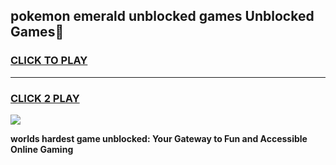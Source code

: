
## pokemon emerald unblocked games Unblocked Games👋
<h3>
<a href="https://premium.freeplayer.one?title=pokemon_emerald_unblocked_games&ref=16F">CLICK TO PLAY</a></h3>
<hr>

<h3>
<a href="https://premium.freeplayer.one?title=pokemon_emerald_unblocked_games&ref=16F">CLICK 2 PLAY</a>
  
</h3>

<a href="https://premium.freeplayer.one?title=pokemon_emerald_unblocked_games&ref=16F/"><img src="https://clearcache.store/games.png"></a>


**worlds hardest game unblocked: Your Gateway to Fun and Accessible Online Gaming**
